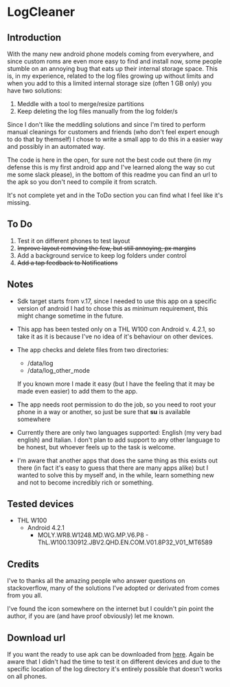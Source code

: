 # LogCleaner

## Introduction
With the many new android phone models coming from everywhere, and since custom roms are even more easy to find and install now, some people stumble on an annoying bug that eats up their internal storage space. 
This is, in my experience, related to the log files growing up without limits and when you add to this a limited internal storage size (often 1 GB only) you have two solutions:
  1. Meddle with a tool to merge/resize partitions
  2. Keep deleting the log files manually from the log folder/s
  
Since I don't like the meddling solutions and since I'm tired to perform manual cleanings for customers and friends (who don't feel expert enough to do that by themself) I chose to write a small app to do this in a easier way and possibly in an automated way.

The code is here in the open, for sure not the best code out there (in my defense this is my first android app and I've learned along the way so cut me some slack please), in the bottom of this readme you can find an url to the apk so you don't need to compile it from scratch.

It's not complete yet and in the ToDo section you can find what I feel like it's missing.

## To Do
1. Test it on different phones to test layout
2. ~~Improve layout removing the few, but still annoying, px margins~~
3. Add a background service to keep log folders under control
4. ~~Add a tap feedback to Notifications~~

## Notes
- Sdk target starts from v.17, since I needed to use this app on a specific version of android I had to chose this as minimum requirement, this might change sometime in the future. 

- This app has been tested only on a THL W100 con Android v. 4.2.1, so take it as it is because I've no idea of it's behaviour on other devices. 

- The app checks and delete files from two directories:
  * /data/log
  * /data/log_other_mode
  
  If you known more I made it easy (but I have the feeling that it may be made even easier) to add them to the app.
  
- The app needs root permission to do the job, so you need to root your phone in a way or another, so just be sure that **su** is available somewhere

- Currently there are only two languages supported: English (my very bad english) and Italian. I don't plan to add support to any other language to be honest, but whoever feels up to the task is welcome.

- I'm aware that another apps that does the same thing as this exists out there (in fact it's easy to guess that there are many apps alike) but I wanted to solve this by myself and, in the while, learn something new and not to become incredibly rich or something.

## Tested devices 
- THL W100
  * Android 4.2.1 
    * MOLY.WR8.W1248.MD.WG.MP.V6.P8 - ThL.W100.130912.JBV2.QHD.EN.COM.V01.8P32_V01_MT6589

## Credits
I've to thanks all the amazing people who answer questions on stackoverflow, many of the solutions I've adopted or derivated from comes from you all.

I've found the icon somewhere on the internet but I couldn't pin point the author, if you are (and have proof obviously) let me known.

## Download url
If you want the ready to use apk can be downloaded from [here](http://apk.repository.northernlights.io).
Again be aware that I didn't had the time to test it on different devices and due to the specific location of the log directory it's entirely possible that doesn't works on all phones.
